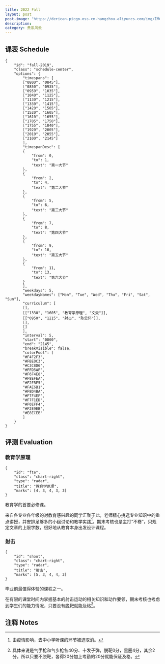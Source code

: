 ```yaml
---
title: 2022 Fall
layout: post
post-image: "https://derican-picgo.oss-cn-hangzhou.aliyuncs.com/img/IMG_20221102_183758.jpg"
description:
category: 贵系风云
---
```


## 课表 Schedule

```pretty-schedule
{
    "id": "fall-2019",
    "class": "schedule-center",
    "options": {
        "timespans": [
        ["0800", "0845"],
        ["0850", "0935"],
        ["0950", "1035"],
        ["1040", "1125"],
        ["1130", "1215"],
        ["1330", "1415"],
        ["1420", "1505"],
        ["1520", "1605"],
        ["1610", "1655"],
        ["1705", "1750"],
        ["1755", "1840"],
        ["1920", "2005"],
        ["2010", "2055"],
        ["2100", "2145"]
        ],
        "timespanDesc": [
        {
            "from": 0,
            "to": 1,
            "text": "第一大节"
        },
        {
            "from": 2,
            "to": 4,
            "text": "第二大节"
        },
        {
            "from": 5,
            "to": 6,
            "text": "第三大节"
        },
        {
            "from": 7,
            "to": 8,
            "text": "第四大节"
        },
        {
            "from": 9,
            "to": 10,
            "text": "第五大节"
        },
        {
            "from": 11,
            "to": 13,
            "text": "第六大节"
        }
        ],
        "weekdays": 5,
        "weekdayNames": ["Mon", "Tue", "Wed", "Thu", "Fri", "Sat", "Sun"],
        "curriculum": [
        [],
        [["1330", "1605", "教育学原理", "文雯"]],
        [["0950", "1215", "射击", "陈忠怀"]],
        [],
        []
        ],
        "interval": 5,
        "start": "0800",
        "end": "2145",
        "breakVisible": false,
        "colorPool": [
        "#F4F2F3",
        "#FBE0C3",
        "#C3CBD6",
        "#FFD5AF",
        "#F6F4E8",
        "#F8EFEA",
        "#F2EBE5",
        "#FAE6B1",
        "#F8D4BA",
        "#F7F4EF",
        "#F7F1ED",
        "#F0EFF4",
        "#F2E9EB",
        "#E8ECEB"
        ]
    }
}
```

## 评测 Evaluation

### 教育学原理

```subject-radar
{
    "id": "fte",
    "class": "chart-right",
    "type": "radar",
    "title": "教育学原理",
    "marks": [4, 3, 4, 3, 3]
}
```

教育学的首要必修课。

来自各专业各年级的对教育感兴趣的同学汇聚于此，老师精心挑选专业知识中的重点讲授，并安排足够多的小组讨论和教学实践[^1]。期末考核也是主打“不卷”，只规定文章的上限字数，很好地从教育本身出发设计课程。

[^1]: 由疫情影响，去中小学听课的环节被迫取消。

### 射击

```subject-radar
{
    "id": "shoot",
    "class": "chart-right",
    "type": "radar",
    "title": "射击",
    "marks": [5, 3, 4, 4, 3]
}
```

毕业前最值得体验的课程之一。

在有限的课堂时间内掌握基本的射击运动的相关知识和动作要领，期末考核也考虑到学生们的能力情况，只要没有脱靶就能及格[^2]。

[^2]: 具体来说是气手枪和气步枪各40分、十发子弹，脱靶0分，黑圈4分，其余2分。所以只要不脱靶，各得20分加上考勤的20分就能保证及格。

## 注释 Notes
